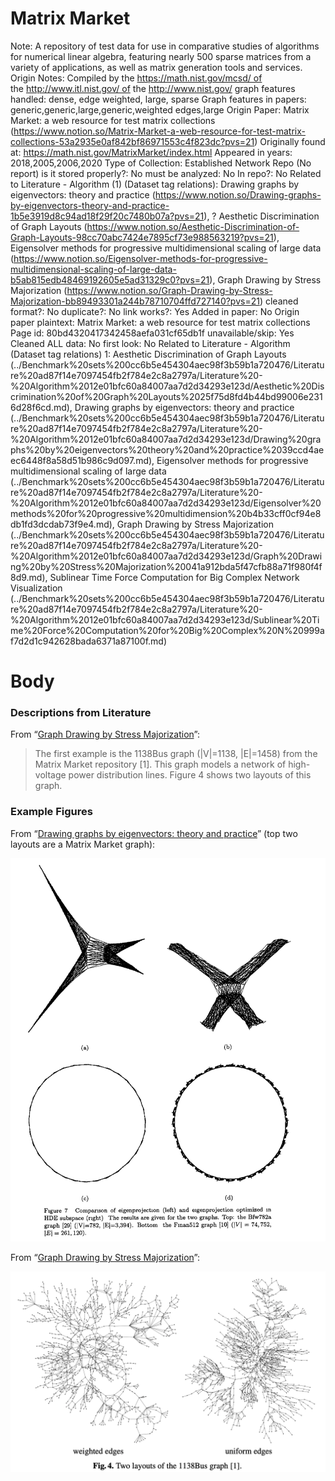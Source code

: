 # Matrix Market

Note: A repository of test data for use in comparative studies of algorithms for numerical linear algebra, featuring nearly 500 sparse matrices from a variety of applications, as well as matrix generation tools and services.
Origin Notes: Compiled by the https://math.nist.gov/mcsd/ of the http://www.itl.nist.gov/ of the http://www.nist.gov/
graph features handled: dense, edge weighted, large, sparse
Graph features in papers: generic,generic,large,generic,weighted edges,large
Origin Paper: Matrix Market: a web resource for test matrix collections (https://www.notion.so/Matrix-Market-a-web-resource-for-test-matrix-collections-53a2935e0af842bf86971553c4f823dc?pvs=21)
Originally found at: https://math.nist.gov/MatrixMarket/index.html
Appeared in years: 2018,2005,2006,2020
Type of Collection: Established Network Repo (No report)
is it stored properly?: No
must be analyzed: No
In repo?: No
Related to Literature - Algorithm (1) (Dataset tag relations): Drawing graphs by eigenvectors: theory and practice (https://www.notion.so/Drawing-graphs-by-eigenvectors-theory-and-practice-1b5e3919d8c94ad18f29f20c7480b07a?pvs=21), ? Aesthetic Discrimination of Graph Layouts (https://www.notion.so/Aesthetic-Discrimination-of-Graph-Layouts-98cc70abc7424e7895cf73e988563219?pvs=21), Eigensolver methods for progressive multidimensional scaling of large data (https://www.notion.so/Eigensolver-methods-for-progressive-multidimensional-scaling-of-large-data-b5ab815edb48469192605e5ad31329c0?pvs=21), Graph Drawing by Stress Majorization (https://www.notion.so/Graph-Drawing-by-Stress-Majorization-bb89493301a244b78710704ffd727140?pvs=21)
cleaned format?: No
duplicate?: No
link works?: Yes
Added in paper: No
Origin paper plaintext: Matrix Market: a web resource for test matrix collections
Page id: 80bd4320417342458aefa031cf65db1f
unavailable/skip: Yes
Cleaned ALL data: No
first look: No
Related to Literature - Algorithm (Dataset tag relations) 1: Aesthetic Discrimination of Graph Layouts (../Benchmark%20sets%200cc6b5e454304aec98f3b59b1a720476/Literature%20ad87f14e7097454fb2f784e2c8a2797a/Literature%20-%20Algorithm%2012e01bfc60a84007aa7d2d34293e123d/Aesthetic%20Discrimination%20of%20Graph%20Layouts%2025f75d8fd4b44bd99006e2316d28f6cd.md), Drawing graphs by eigenvectors: theory and practice (../Benchmark%20sets%200cc6b5e454304aec98f3b59b1a720476/Literature%20ad87f14e7097454fb2f784e2c8a2797a/Literature%20-%20Algorithm%2012e01bfc60a84007aa7d2d34293e123d/Drawing%20graphs%20by%20eigenvectors%20theory%20and%20practice%2039ccd4aeec6448f8a58d51b986c9d097.md), Eigensolver methods for progressive multidimensional scaling of large data (../Benchmark%20sets%200cc6b5e454304aec98f3b59b1a720476/Literature%20ad87f14e7097454fb2f784e2c8a2797a/Literature%20-%20Algorithm%2012e01bfc60a84007aa7d2d34293e123d/Eigensolver%20methods%20for%20progressive%20multidimension%20b4b33cff0cf94e8db1fd3dcdab73f9e4.md), Graph Drawing by Stress Majorization (../Benchmark%20sets%200cc6b5e454304aec98f3b59b1a720476/Literature%20ad87f14e7097454fb2f784e2c8a2797a/Literature%20-%20Algorithm%2012e01bfc60a84007aa7d2d34293e123d/Graph%20Drawing%20by%20Stress%20Majorization%20041a912bda5f47cfb88a71f980f4f8d9.md), Sublinear Time Force Computation for Big Complex Network Visualization (../Benchmark%20sets%200cc6b5e454304aec98f3b59b1a720476/Literature%20ad87f14e7097454fb2f784e2c8a2797a/Literature%20-%20Algorithm%2012e01bfc60a84007aa7d2d34293e123d/Sublinear%20Time%20Force%20Computation%20for%20Big%20Complex%20N%20999af7d2d1c942628bada6371a87100f.md)

# Body

### Descriptions from Literature

From “[Graph Drawing by Stress Majorization](https://doi.org/10.1007/978-3-540-31843-9_25)”:

> The first example is the 1138Bus graph (|V|=1138, |E|=1458) from the Matrix Market repository [1]. This graph models a network of high-voltage power distribution lines. Figure 4 shows two layouts of this graph.
> 

### Example Figures

From “[Drawing graphs by eigenvectors: theory and practice](https://doi.org/10.1016/j.camwa.2004.08.015)” (top two layouts are a Matrix Market graph):

![Screen Shot 2023-08-17 at 9.59.19 AM.png](Matrix%20Market%2080bd4320417342458aefa031cf65db1f/Screen_Shot_2023-08-17_at_9.59.19_AM.png)

From “[Graph Drawing by Stress Majorization](https://doi.org/10.1007/978-3-540-31843-9_25)”:

![Screen Shot 2023-08-17 at 11.13.32 AM.png](Matrix%20Market%2080bd4320417342458aefa031cf65db1f/Screen_Shot_2023-08-17_at_11.13.32_AM.png)